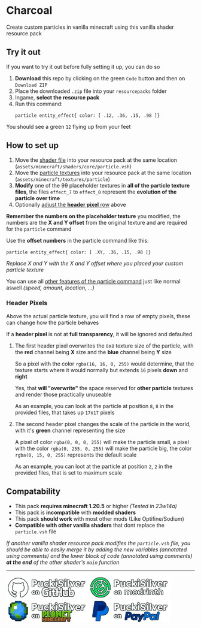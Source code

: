 # Charcoal
Create custom particles in vanilla minecraft using this vanilla shader resource pack

## Try it out
If you want to try it out before fully setting it up, you can do so

1. **Download** this repo by clicking on the green `Code` button and then on `Download ZIP`
2. Place the downloaded `.zip` file into your `resourcepacks` folder
3. Ingame, **select the resource pack**
4. Run this command:
    ```mcfunction
    particle entity_effect{ color: [ .12, .36, .15, .98 ]}
    ```
You should see a green `12` flying up from your feet

## How to set up
1. Move the [shader file](assets/minecraft/shaders/core/particle.vsh) into your resource pack at the same location (`assets/minecraft/shaders/core/particle.vsh`)
2. Move the [particle textures](assets/minecraft/textures/particle) into your resource pack at the same location (`assets/minecraft/textures/particle`)
3. **Modify** one of the 99 placeholder textures in **all of the particle texture files**, the files `effect_7` to `effect_0` represent the **evolution of the particle over time**
4. Optionally [adjust the **header pixel** row](#header-pixels) above

**Remember the numbers on the placeholder texture** you modified, the numbers are the **X and Y offset** from the original texture and are required for the `particle` command

Use the **offset numbers** in the particle command like this:
```mcfunction
particle entity_effect{ color: [ .XY, .36, .15, .98 ]}
```
_Replace X and Y with the X and Y offset where you placed your custom particle texture_

You can use all [other features of the particle command](https://minecraft.wiki/w/Commands/particle) just like normal aswell _(speed, amount, location, ...)_

### Header Pixels
Above the actual particle texture, you will find a row of empty pixels, these can change how the particle behaves

If a **header pixel** is not at **full transparency**, it will be ignored and defaulted

1. The first header pixel overwrites the `8`x`8` texture size of the particle, with the **red** channel being **X** size and the **blue** channel being **Y** size

    So a pixel with the color `rgba(16, 16, 0, 255)` would determine, that the texture starts where it would normally but extends `16` pixels **down** and **right**

    Yes, that **will "overwrite"** the space reserved for **other particle** textures and render those practically unuseable

    As an example, you can look at the particle at position `8`, `8` in the provided files, that takes up `17`x`17` pixels

2. The second header pixel changes the scale of the particle in the world, with it's **green** channel representing the size

    A pixel of color `rgba(0, 0, 0, 255)` will make the particle small, a pixel with the color `rgba(0, 255, 0, 255)` will make the particle big, the color `rgba(0, 15, 0, 255)` represents the default scale

    As an example, you can loot at the particle at position `2`, `2` in the provided files, that is set to maximum scale

## Compatability
- This pack **requires minecraft 1.20.5** or higher _(Tested in 23w14a)_
- This pack is **incompatible** with **modded shaders**
- This pack **should work** with most other mods (Like Optifine/Sodium)
- **Compatible with other vanilla shaders** that dont replace the `particle.vsh` file

_If another vanilla shader resource pack modifies the `particle.vsh` file, you should be able to easily merge it by adding the new variables (annotated using comments) and the lower block of code (annotated using comments) **at the end** of the other shader's `main` function_

---
[![PuckiSilver on GitHub](https://raw.githubusercontent.com/PuckiSilver/static-files/main/link_logos/GitHub.png)](https://github.com/PuckiSilver)[![PuckiSilver on modrinth](https://raw.githubusercontent.com/PuckiSilver/static-files/main/link_logos/modrinth.png)](https://modrinth.com/user/PuckiSilver)[![PuckiSilver on PlanetMinecraft](https://raw.githubusercontent.com/PuckiSilver/static-files/main/link_logos/PlanetMinecraft.png)](https://planetminecraft.com/m/PuckiSilver)[![PuckiSilver on PayPal](https://raw.githubusercontent.com/PuckiSilver/static-files/main/link_logos/PayPal.png)](https://paypal.me/puckisilver)
